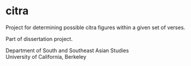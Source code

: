 citra
=====

Project for determining possible citra figures within a given set of verses.

Part of dissertation project.

Department of South and Southeast Asian Studies<br>
University of California, Berkeley
